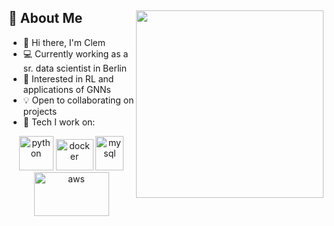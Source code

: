 
## :book: About Me <img src="nn_gif.gif" width="300" height="300" align="right">

- 🤘 Hi there, I'm Clem
- 💻 Currently working as a sr. data scientist in Berlin
- 🧠 Interested in RL and applications of GNNs
- 💡 Open to collaborating on projects
- 🔨 Tech I work on:

<p align="center">
      <img src="https://www.vectorlogo.zone/logos/python/python-icon.svg" alt="python" width="55" height="55"/>
      <img src="https://www.vectorlogo.zone/logos/docker/docker-official.svg" alt="docker" width="60" height="50"/>
      <img src="https://www.vectorlogo.zone/logos/jenkins/jenkins-icon.svg" alt="mysql" width="45" height="55"/>  
      <img src="https://www.vectorlogo.zone/logos/amazon_aws/amazon_aws-ar21.svg" alt="aws" width="120" height="70"/>
</p>

